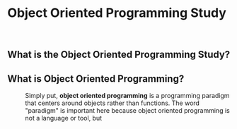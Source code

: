 # Object Oriented Programming Study

<br>

## What is the Object Oriented Programming Study?




## What is Object Oriented Programming?
<dl>
<dd>

Simply put, **object oriented programming** is a programming paradigm that centers around objects rather than functions. The word "paradigm" is important 
here because object oriented programming is not a language or tool, but

</dd>
</dl>